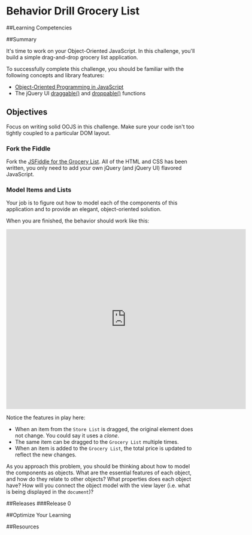 # Behavior Drill Grocery List 
 
##Learning Competencies 

##Summary 

 It's time to work on your Object-Oriented JavaScript.  In this challenge, you'll build a simple drag-and-drop grocery list application.

To successfully complete this challenge, you should be familiar with the following concepts and library features:

- [Object-Oriented Programming in JavaScript](https://developer.mozilla.org/en-US/docs/JavaScript/Introduction_to_Object-Oriented_JavaScript)
- The jQuery UI [draggable()](http://api.jqueryui.com/draggable/) and [droppable()](http://api.jqueryui.com/droppable/) functions

## Objectives

Focus on writing solid OOJS in this challenge.  Make sure your code isn't too tightly coupled to a particular DOM layout.

### Fork the Fiddle

Fork the [JSFiddle for the Grocery List](http://jsfiddle.net/openspectrum/q6jhR/).  All of the HTML and CSS has been written, you only need to add your own jQuery (and jQuery UI) flavored JavaScript.

### Model Items and Lists

Your job is to figure out how to model each of the components of this application and to provide an elegant, object-oriented solution.

When you are finished, the behavior should work like this:

<iframe width="640" height="480" src="http://www.youtube.com/embed/762iZEIsvVU?rel=0" frameborder="0" allowfullscreen></iframe>

Notice the features in play here:

- When an item from the `Store List` is dragged, the original element does not change.  You could say it uses a *clone*.
- The same item can be dragged to the `Grocery List` multiple times.
- When an item is added to the `Grocery List`, the total price is updated to reflect the new changes.

As you approach this problem, you should be thinking about how to model the components as objects.  What are the essential features of each object, and how do they relate to other objects?  What properties does each object have?  How will you connect the object model with the view layer (i.e. what is being displayed in the `document`)? 

##Releases
###Release 0 

##Optimize Your Learning 

##Resources